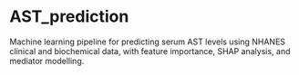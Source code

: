 # AST_prediction
Machine learning pipeline for predicting serum AST levels using NHANES clinical and biochemical data, with feature importance, SHAP analysis, and mediator modelling.
